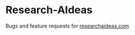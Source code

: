 # Research-AIdeas
Bugs and feature requests for [researchaideas.com](https://www.researchaideas.com/)

